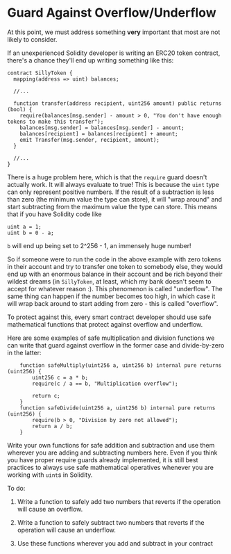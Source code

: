 # Guard Against Overflow/Underflow

At this point, we must address something **very** important that most are not likely to consider. 

If an unexperienced Solidity developer is writing an ERC20 token contract, there's a chance they'll end up writing something like this:

```
contract SillyToken {
  mapping(address => uint) balances;
  
  //...
  
  function transfer(address recipient, uint256 amount) public returns (bool) {
    require(balances[msg.sender] - amount > 0, "You don't have enough tokens to make this transfer");
    balances[msg.sender] = balances[msg.sender] - amount;
    balances[recipient] = balances[recipient] + amount;
    emit Transfer(msg.sender, recipient, amount);
  }
  
  //...
}
```

There is a huge problem here, which is that the `require` guard doesn't actually work. It will always evaluate to true! This is because the `uint` type can only represent positive numbers. If the result of a subtraction is less than zero (the minimum value the type can store), it will "wrap around" and start subtracting from the maximum value the type can store. This means that if you have Solidity code like 

```
uint a = 1; 
uint b = 0 - a;
```

`b` will end up being set to 2^256 - 1, an immensely huge number! 

So if someone were to run the code in the above example with zero tokens in their account and try to transfer one token to somebody else, they would end up with an enormous balance in their account and be rich beyond their wildest dreams (in `SillyToken`, at least, which my bank doesn't seem to accept for whatever reason :\). This phenomenon is called "underflow". The same thing can happen if the number becomes too high, in which case it will wrap back around to start adding from zero - this is called "overflow".

To protect against this, every smart contract developer should use safe mathematical functions that protect against overflow and underflow. 

Here are some examples of safe multiplication and division functions we can write that guard against overflow in the former case and divide-by-zero in the latter:

```
    function safeMultiply(uint256 a, uint256 b) internal pure returns (uint256) {
        uint256 c = a * b;
        require(c / a == b, "Multiplication overflow");

        return c;
    }
    function safeDivide(uint256 a, uint256 b) internal pure returns (uint256) {
        require(b > 0, "Division by zero not allowed");
        return a / b;
    }
```

Write your own functions for safe addition and subtraction and use them wherever you are adding and subtracting numbers here. Even if you think you have proper require guards already implemented, it is still best practices to always use safe mathematical operatives whenever you are working with `uint`s in Solidity.  

To do: 

1. Write a function to safely add two numbers that reverts if the operation will cause
an overflow. 

2. Write a function to safely subtract two numbers that reverts if the operation will cause an underflow.

3. Use these functions wherever you add and subtract in your contract
